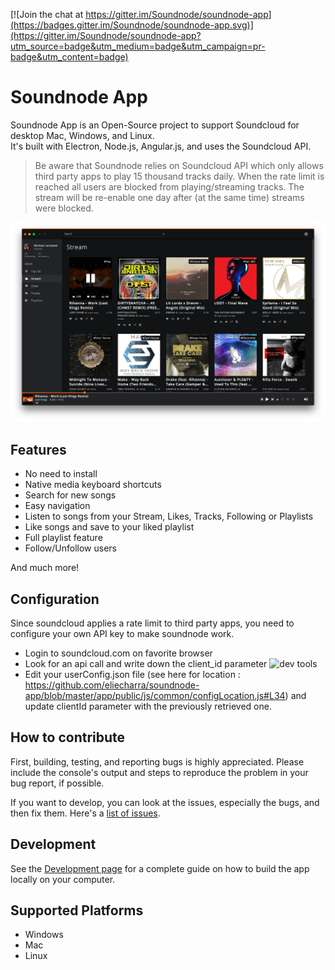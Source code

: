 [![Join the chat at https://gitter.im/Soundnode/soundnode-app](https://badges.gitter.im/Soundnode/soundnode-app.svg)](https://gitter.im/Soundnode/soundnode-app?utm_source=badge&utm_medium=badge&utm_campaign=pr-badge&utm_content=badge)

Soundnode App
============

Soundnode App is an Open-Source project to support Soundcloud for desktop Mac, Windows, and Linux. <br>
It's built with Electron, Node.js, Angular.js, and uses the Soundcloud API.

> Be aware that Soundnode relies on Soundcloud API which only allows third party apps to play 15 thousand tracks daily. When the rate limit is reached all users are blocked from playing/streaming tracks. The stream will be re-enable one day after (at the same time) streams were blocked.

![alt tag](https://raw.githubusercontent.com/Soundnode/soundnode-app/master/Soundnode-app.png)

## Features

- No need to install
- Native media keyboard shortcuts
- Search for new songs
- Easy navigation
- Listen to songs from your Stream, Likes, Tracks, Following or Playlists
- Like songs and save to your liked playlist
- Full playlist feature
- Follow/Unfollow users

And much more!

## Configuration

Since soundcloud applies a rate limit to third party apps, you need to configure your own API key to make soundnode work.

* Login to soundcloud.com on favorite browser
* Look for an api call and write down the client_id parameter
![dev tools](doc/img/dev_tools.png)
* Edit your userConfig.json file (see here for location : https://github.com/eliecharra/soundnode-app/blob/master/app/public/js/common/configLocation.js#L34) and update clientId parameter with the previously retrieved one.

## How to contribute

First, building, testing, and reporting bugs is highly appreciated. Please include the console's output and steps to reproduce the problem in your bug report, if possible.

If you want to develop, you can look at the issues, especially the bugs, and then fix them.
Here's a [list of issues](https://github.com/Soundnode/soundnode-app/issues?state=open).

## Development

See the [Development page](https://github.com/Soundnode/soundnode-app/wiki/Development) for a complete guide on how to build
the app locally on your computer.

## Supported Platforms

- Windows
- Mac
- Linux
